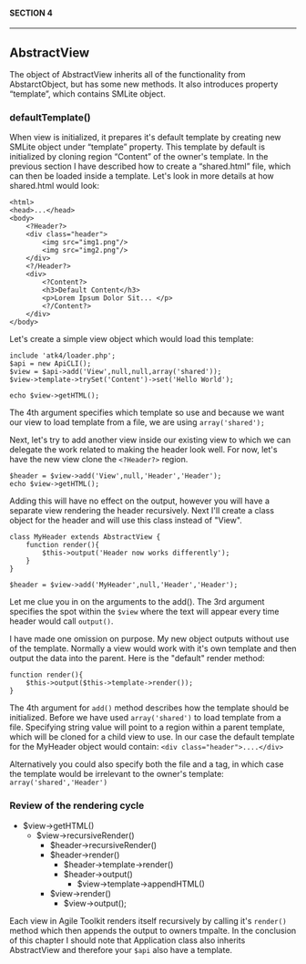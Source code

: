 #### SECTION 4
----
## AbstractView

The object of AbstractView inherits all of the functionality from AbstarctObject, but has some new methods. It also introduces property “template”, which contains SMLite object.

### defaultTemplate()

When view is initialized, it prepares it's default template by creating new SMLite object under “template” property. This template by default is initialized by cloning region “Content” of the owner's template. In the previous section I have described how to create a “shared.html” file, which can then be loaded inside a template. Let's look in more details at how shared.html would look:

    <html>
    <head>...</head>
    <body>
        <?Header?>
        <div class="header">
            <img src="img1.png"/>
            <img src="img2.png"/>
        </div>
        <?/Header?>
        <div>
            <?Content?>
            <h3>Default Content</h3>
            <p>Lorem Ipsum Dolor Sit... </p>
            <?/Content?>
        </div>
    </body>

Let's create a simple view object which would load this template:

    include 'atk4/loader.php';
    $api = new ApiCLI();
    $view = $api->add('View',null,null,array('shared'));
    $view->template->trySet('Content')->set('Hello World');

    echo $view->getHTML();

The 4th argument specifies which template so use and because we want our view to load template from a file, we are using `array('shared');`

Next, let's try to add another view inside our existing view to which we can delegate the work related to making the header look well. For now, let's have the new view clone the `<?Header?>` region.

    $header = $view->add('View',null,'Header','Header');
    echo $view->getHTML();

Adding this will have no effect on the output, however you will have a separate view rendering the header recursively. Next I'll create a class object for the header and will use this class instead of "View".

    class MyHeader extends AbstractView {
        function render(){
            $this->output('Header now works differently');
        }
    }

    $header = $view->add('MyHeader',null,'Header','Header');

Let me clue you in on the arguments to the add(). The 3rd argument specifies the spot within the `$view` where the text will appear every time header would call `output()`.

I have made one omission on purpose. My new object outputs without use of the template. Normally a view would work with it's own template and then output the data into the parent. Here is the "default" render method:

    function render(){
        $this->output($this->template->render());
    }

The 4th argument for `add()` method describes how the template should be initialized. Before we have used `array('shared')` to load template from a file. Specifying string value will point to a region within a parent template, which will be cloned for a child view to use. In our case the default template for the MyHeader object would contain: `<div class="header">....</div>`

Alternatively you could also specify both the file and a tag, in which case the template would be irrelevant to the owner's template: `array('shared','Header')`

### Review of the rendering cycle

* $view->getHTML()
    * $view->recursiveRender()
        * $header->recursiveRender()
        * $header->render()
            * $header->template->render()
            * $header->output()
                * $view->template->appendHTML()
        * $view->render()
            * $view->output();

Each view in Agile Toolkit renders itself recursively by calling it's `render()` method which then appends the output to owners tmpalte. In the conclusion of this chapter I should note that Application class also inherits AbstractView and therefore your `$api` also have a template.